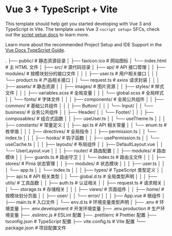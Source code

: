 # Vue 3 + TypeScript + Vite

This template should help get you started developing with Vue 3 and TypeScript in Vite. The template uses Vue 3 `<script setup>` SFCs, check out the [script setup docs](https://v3.vuejs.org/api/sfc-script-setup.html#sfc-script-setup) to learn more.

Learn more about the recommended Project Setup and IDE Support in the [Vue Docs TypeScript Guide](https://vuejs.org/guide/typescript/overview.html#project-setup).

.
├── public/                 # 静态资源目录
│   ├── favicon.ico        # 网站图标
│   └── index.html         # 主 HTML 文件
│
├── src/                   # 源代码目录
│   ├── api/              # API 接口管理
│   │   ├── modules/      # 按模块划分的接口文件
│   │   │   ├── user.ts   # 用户相关接口
│   │   │   └── product.ts # 产品相关接口
│   │   └── request.ts    # axios 请求封装
│   │
│   ├── assets/           # 静态资源
│   │   ├── images/       # 图片资源
│   │   ├── styles/       # 样式文件
│   │   │   ├── variables.scss  # 全局变量
│   │   │   └── global.scss     # 全局样式
│   │   └── fonts/        # 字体文件
│   │
│   ├── components/       # 全局公共组件
│   │   ├── common/       # 基础公共组件
│   │   │   ├── Button/
│   │   │   └── Input/
│   │   └── business/     # 业务公共组件
│   │       ├── Header/
│   │       └── Footer/
│   │
│   ├── composables/      # 组合式函数
│   │   ├── useUser.ts
│   │   └── useTheme.ts
│   │
│   ├── constants/        # 常量定义
│   │   ├── api.ts       # API 相关常量
│   │   └── enum.ts      # 枚举值
│   │
│   ├── directives/       # 全局指令
│   │   ├── permission.ts
│   │   └── index.ts
│   │
│   ├── hooks/           # 钩子函数
│   │   ├── usePermission.ts
│   │   └── useCache.ts
│   │
│   ├── layouts/         # 布局组件
│   │   ├── DefaultLayout.vue
│   │   └── UserLayout.vue
│   │
│   ├── router/          # 路由配置
│   │   ├── modules/     # 路由模块
│   │   ├── guards.ts    # 路由守卫
│   │   └── index.ts     # 路由主文件
│   │
│   ├── stores/          # Pinia 状态管理
│   │   ├── modules/     # 状态模块
│   │   │   ├── user.ts
│   │   │   └── app.ts
│   │   └── index.ts
│   │
│   ├── types/           # TypeScript 类型定义
│   │   ├── api.ts       # API 相关类型
│   │   └── global.d.ts  # 全局类型声明
│   │
│   ├── utils/           # 工具函数
│   │   ├── auth.ts      # 认证相关
│   │   ├── request.ts   # 请求相关
│   │   └── storage.ts   # 存储相关
│   │
│   ├── views/           # 页面组件
│   │   ├── home/        # 按模块划分页面
│   │   ├── user/
│   │   └── error/
│   │
│   ├── App.vue          # 根组件
│   ├── main.ts          # 入口文件
│   └── env.d.ts         # 环境变量类型声明
│
├── .env                  # 环境变量
├── .env.development      # 开发环境变量
├── .env.production       # 生产环境变量
├── .eslintrc.js         # ESLint 配置
├── .prettierrc          # Prettier 配置
├── tsconfig.json        # TypeScript 配置
├── vite.config.ts       # Vite 配置
└── package.json         # 项目配置文件
